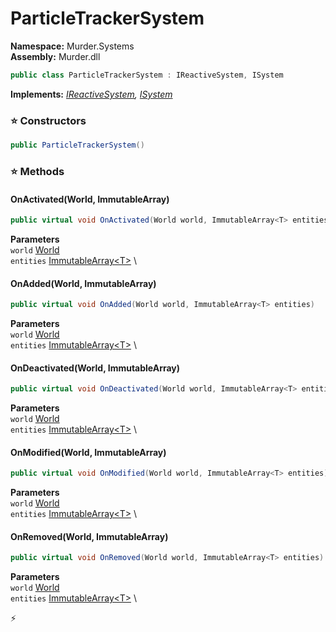# ParticleTrackerSystem

**Namespace:** Murder.Systems \
**Assembly:** Murder.dll

```csharp
public class ParticleTrackerSystem : IReactiveSystem, ISystem
```

**Implements:** _[IReactiveSystem](../../Bang/Systems/IReactiveSystem.html), [ISystem](../../Bang/Systems/ISystem.html)_

### ⭐ Constructors
```csharp
public ParticleTrackerSystem()
```

### ⭐ Methods
#### OnActivated(World, ImmutableArray<T>)
```csharp
public virtual void OnActivated(World world, ImmutableArray<T> entities)
```

**Parameters** \
`world` [World](../../Bang/World.html) \
`entities` [ImmutableArray\<T\>](https://learn.microsoft.com/en-us/dotnet/api/System.Collections.Immutable.ImmutableArray-1?view=net-7.0) \

#### OnAdded(World, ImmutableArray<T>)
```csharp
public virtual void OnAdded(World world, ImmutableArray<T> entities)
```

**Parameters** \
`world` [World](../../Bang/World.html) \
`entities` [ImmutableArray\<T\>](https://learn.microsoft.com/en-us/dotnet/api/System.Collections.Immutable.ImmutableArray-1?view=net-7.0) \

#### OnDeactivated(World, ImmutableArray<T>)
```csharp
public virtual void OnDeactivated(World world, ImmutableArray<T> entities)
```

**Parameters** \
`world` [World](../../Bang/World.html) \
`entities` [ImmutableArray\<T\>](https://learn.microsoft.com/en-us/dotnet/api/System.Collections.Immutable.ImmutableArray-1?view=net-7.0) \

#### OnModified(World, ImmutableArray<T>)
```csharp
public virtual void OnModified(World world, ImmutableArray<T> entities)
```

**Parameters** \
`world` [World](../../Bang/World.html) \
`entities` [ImmutableArray\<T\>](https://learn.microsoft.com/en-us/dotnet/api/System.Collections.Immutable.ImmutableArray-1?view=net-7.0) \

#### OnRemoved(World, ImmutableArray<T>)
```csharp
public virtual void OnRemoved(World world, ImmutableArray<T> entities)
```

**Parameters** \
`world` [World](../../Bang/World.html) \
`entities` [ImmutableArray\<T\>](https://learn.microsoft.com/en-us/dotnet/api/System.Collections.Immutable.ImmutableArray-1?view=net-7.0) \



⚡